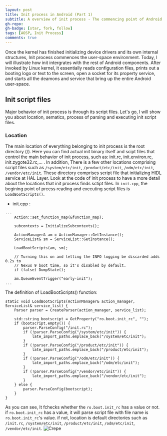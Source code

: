 ```yaml
---
layout: post
title: Init process in Android (Part 1)
subtitle: A overview of init process - The commencing point of Android componets
gh-repo:
gh-badge: [star, fork, follow]
tags: [AOSP, Init Process]
comments: true
---
```

Once the kernel has finished initializing device drivers and its own internal structures, Init process commences the user-space environment.
Today, I will illustrate how init intergrates with the rest of Android components. After invoked by Linux kernel, it essentially reads configuration files, prints out a booting logo or text to the screen, open a socket for its property service, and starts all the deamons and service that bring up the entire Android user-space.
## Init script files
Major behavior of init process is through its script files. Let's go, I will show you about location, sematics, process of parsing and executing init script files.
### Location
The main location of everything belonging to init process is the root directory (/). Here you can find actual init binary itself and scipt files that control the main behavior of init process, such as: init.rc, init.environ.rc, init.zygote32.rc,... . In addition, There is a few other locations comprising script files such as ```/system/etc/init```, ```/product/etc/init```, ```/odm/etc/init```, ```/vendor/etc/init```. These directory comprises script file that initializing HIDL service at HAL Layer.
Look at the code of init process to have a more detail about the locations that init process finds sctipt files. In ```init.cpp```, the begining point of prcess reading and executing script files is ```LoadBootScripts()```.
- init.cpp :
~~~
...
    Action::set_function_map(&function_map);

    subcontexts = InitializeSubcontexts();

    ActionManager& am = ActionManager::GetInstance();
    ServiceList& sm = ServiceList::GetInstance();

    LoadBootScripts(am, sm);

    // Turning this on and letting the INFO logging be discarded adds 0.2s to
    // Nexus 9 boot time, so it's disabled by default.
    if (false) DumpState();

    am.QueueEventTrigger("early-init");
...
~~~
The definition of LoadBootScripts() function: 
~~~
static void LoadBootScripts(ActionManager& action_manager, ServiceList& service_list) {
    Parser parser = CreateParser(action_manager, service_list);

    std::string bootscript = GetProperty("ro.boot.init_rc", "");
    if (bootscript.empty()) {
        parser.ParseConfig("/init.rc");
        if (!parser.ParseConfig("/system/etc/init")) {
            late_import_paths.emplace_back("/system/etc/init");
        }
        if (!parser.ParseConfig("/product/etc/init")) {
            late_import_paths.emplace_back("/product/etc/init");
        }
        if (!parser.ParseConfig("/odm/etc/init")) {
            late_import_paths.emplace_back("/odm/etc/init");
        }
        if (!parser.ParseConfig("/vendor/etc/init")) {
            late_import_paths.emplace_back("/vendor/etc/init");
        }
    } else {
        parser.ParseConfig(bootscript);
    }
}
~~~
As you can see, It fchecks whether the ```ro.boot.init_rc``` has a value or not. if ```ro.boot.init_rc``` has a value, it will parse script file with file name is ```ro.boot.init_rc```'s value. if not, location is default directoríes such as ```/init.rc```, ```/system/etc/init```, ```/product/etc/init```, ```/odm/etc/init```, ```/vendor/etc/init```.
![Crepe](https://drive.google.com/file/d/1HUkStcfgq8whfwjEdDa4vrU5i-GXaaDd/view?usp=sharing)





